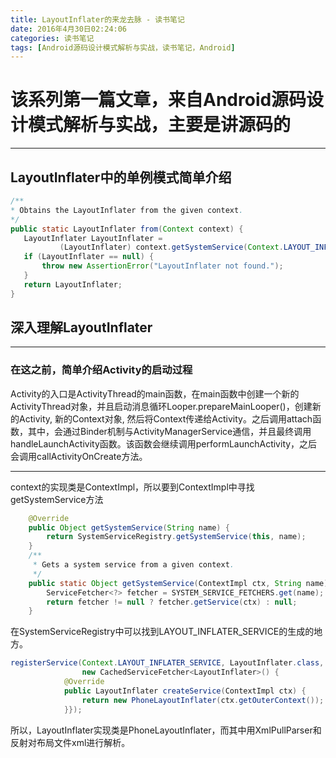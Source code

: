 ```yaml
---
title: LayoutInflater的来龙去脉 - 读书笔记
date: 2016年4月30日02:24:06
categories: 读书笔记
tags: [Android源码设计模式解析与实战，读书笔记，Android]
---
```


# 该系列第一篇文章，来自Android源码设计模式解析与实战，主要是讲源码的

---

## LayoutInflater中的单例模式简单介绍

```java
/**
* Obtains the LayoutInflater from the given context.
*/
public static LayoutInflater from(Context context) {
   LayoutInflater LayoutInflater =
           (LayoutInflater) context.getSystemService(Context.LAYOUT_INFLATER_SERVICE);
   if (LayoutInflater == null) {
       throw new AssertionError("LayoutInflater not found.");
   }
   return LayoutInflater;
}
```
## 深入理解LayoutInflater
---

### 在这之前，简单介绍Activity的启动过程

Activity的入口是ActivityThread的main函数，在main函数中创建一个新的ActivityThread对象，并且启动消息循环Looper.prepareMainLooper()，创建新的Activity, 新的Context对象, 然后将Context传递给Activity。之后调用attach函数，其中，会通过Binder机制与ActivityManagerService通信，并且最终调用handleLaunchActivity函数。该函数会继续调用performLaunchActivity，之后会调用callActivityOnCreate方法。

---

context的实现类是ContextImpl，所以要到ContextImpl中寻找getSystemService方法

```java
	@Override
    public Object getSystemService(String name) {
        return SystemServiceRegistry.getSystemService(this, name);
    }
	/**
     * Gets a system service from a given context.
     */
    public static Object getSystemService(ContextImpl ctx, String name) {
        ServiceFetcher<?> fetcher = SYSTEM_SERVICE_FETCHERS.get(name);
        return fetcher != null ? fetcher.getService(ctx) : null;    
	}
```

在SystemServiceRegistry中可以找到LAYOUT_INFLATER_SERVICE的生成的地方。

```java
registerService(Context.LAYOUT_INFLATER_SERVICE, LayoutInflater.class,
                new CachedServiceFetcher<LayoutInflater>() {
            @Override
            public LayoutInflater createService(ContextImpl ctx) {
                return new PhoneLayoutInflater(ctx.getOuterContext());
            }});
```

所以，LayoutInflater实现类是PhoneLayoutInflater，而其中用XmlPullParser和反射对布局文件xml进行解析。